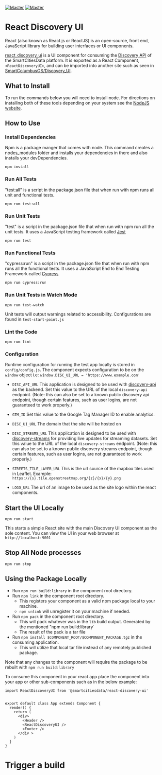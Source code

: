 [![Master](https://img.shields.io/npm/v/@smartcitiesdata/react-discovery-ui)](https://www.npmjs.com/package/@smartcitiesdata/react-discovery-ui)
[![Master](https://img.shields.io/github/workflow/status/Datastillery/react_discovery_ui/Node.js%20Build)](https://github.com/Datastillery/react_discovery_ui/actions/workflows/npm-build.yml)

# React Discovery UI

React (also known as React.js or ReactJS) is an open-source, front end, JavaScript library for building user interfaces or UI components.

[react_discovery_ui](https://www.npmjs.com/package/@smartcitiesdata/react-discovery-ui) is a UI component for consuming the [Discovery API](https://github.com/Datastillery/smartcitiesdata/tree/master/apps/discovery_api) of the SmartCitiesData platform. It is exported as a React Component, `<ReactDiscoveryUI>`, and can be imported into another site such as seen in [SmartColumbusOS/Discovery_UI](https://github.com/SmartColumbusOS/discovery_ui).

## What to Install

To run the commands below you will need to install node. For directions on installing both of these tools depending on your system see the [NodeJS website](https://nodejs.org/en/download/).

## How to Use

### Install Dependencies

Npm is a package manger that comes with node. This command creates a nodes_modules folder and installs your dependencies in there and also installs your devDependencies.

`npm install`

### Run All Tests

"test:all" is a script in the package.json file that when run with npm runs all unit and functional tests.

`npm run test:all`

### Run Unit Tests

"test" is a script in the package.json file that when run with npm run all the unit tests. It uses a JavaScript testing framework called [Jest](https://jestjs.io/)

`npm run test`

### Run Functional Tests

"cypress:run" is a script in the package.json file that when run with npm runs all the functional tests. It uses a JavaScript End to End Testing Framework called [Cypress](https://www.cypress.io/)

`npm run cypress:run`

### Run Unit Tests in Watch Mode

`npm run test-watch`

Unit tests will output warnings related to accessibility. Configurations
are found in `test-start-point.js`

### Lint the Code

`npm run lint`

### Configuration

Runtime configuration for running the test app locally is stored in `config/config.js`. The component expects configuration to be on the `window` object i.e: `window.DISC_UI_URL = 'https://www.example.com'`

- `DISC_API_URL`
  This application is designed to be used with [discovery-api](https://github.com/smartcitiesdata/discovery_api) as the backend. Set this value to the URL of the local `discovery-api` endpoint. (Note: this can also be set to a known public discovery api endpoint, though certain features, such as user logins, are not guaranteed to work properly.)

- `GTM_ID`
  Set this value to the Google Tag Manager ID to enable analytics.

- `DISC_UI_URL`
  The domain that the site will be hosted on

- `DISC_STREAMS_URL`
  This application is designed to be used with [discovery-streams](https://github.com/smartcitiesdata/discovery_streams) for providing live updates for streaming datasets. Set this value to the URL of the local `discovery-streams` endpoint. (Note: this can also be set to a known public discovery streams endpoint, though certain features, such as user logins, are not guaranteed to work properly.)

- `STREETS_TILE_LAYER_URL`
  This is the url source of the mapbox tiles used in Leaflet. Example: `https://{s}.tile.openstreetmap.org/{z}/{x}/{y}.png`

- `LOGO_URL`
  The url of an image to be used as the site logo within the react components.

## Start the UI Locally

`npm run start`

This starts a simple React site with the main Discovery UI component as the sole content. You can view the UI in your web browser at `http://localhost:9001`

## Stop All Node processes

`npm run stop`

## Using the Package Locally

- Run `npm run build:library` in the component root directory.
- Run `npm link` in the component root directory.
  - This registers your component as a valid npm package local to your machine.
  - `npm unlink` will unregister it on your machine if needed.
- Run `npm pack` in the component root directory.
  - This will pack whatever was in the `lib` build output. Generated by the
    mentioned "npm run build:library`
  - The result of the pack is a tar file
- Run `npm install $COMPONENT_ROOT/$COMPONENT_PACKAGE.tgz` in the consuming application.
  - This will utilize that local tar file instead of any remotely published package.

Note that any changes to the component will require the package to be rebuilt
with `npm run build:library`

To consume this component in your react app place the <ReactDiscoveryUI> component into your app or other sub-components such as in the below example:

```
import ReactDiscoveryUI from '@smartcitiesdata/react-discovery-ui'


export default class App extends Component {
  render() {
    return (
      <div>
        <Header />
        <ReactDiscoveryUI />
        <Footer />
      </div >
    )
  }
}
```

# Trigger a build
